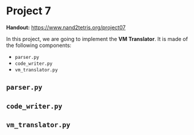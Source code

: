 # Project 7

**Handout:** https://www.nand2tetris.org/project07

In this project, we are going to implement the **VM Translator**. It is made of the following components:

- `parser.py`
- `code_writer.py`
- `vm_translator.py`

## `parser.py`



## `code_writer.py`



## `vm_translator.py`

